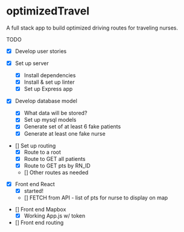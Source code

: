 # optimizedTravel
A full stack app to build optimized driving routes for traveling nurses.

TODO
* [x] Develop user stories

* [x] Set up server
    * [x] Install dependencies
    * [x] Install & set up linter
    * [x] Set up Express app

* [x] Develop database model
    * [x] What data will be stored?
    * [x] Set up mysql models
    * [x] Generate set of at least 6 fake patients
    * [x] Generate at least one fake nurse   

* [] Set up routing
    * [x] Route to a root
    * [X] Route to GET all patients
    * [x] Route to GET pts by RN_ID
    * [] Other routes as needed

* [x] Front end React
    * [x] started!
    * [] FETCH from API - list of pts for nurse to display on map

* [] Front end Mapbox
    * [x] Working App.js w/ token

* [] Front end routing
    